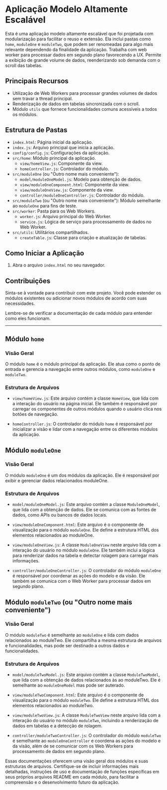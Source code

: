 # Aplicação Modelo Altamente Escalável

Esta é uma aplicação modelo altamente escalável que foi projetada com modularização para facilitar o reuso e extensão. Ela inclui pastas como `home`, `moduleOne` e `moduleTwo`, que podem ser renomeadas para algo mais relevante dependendo da finalidade da aplicação.
Trabalha com web worker para processar dados em segundo plano favorecendo a UX. 
Permite a exibição de grande volume de dados, reenderizando sob demanda com o scroll das tabelas.

## Principais Recursos

- Utilização de Web Workers para processar grandes volumes de dados sem travar a thread principal.
- Renderização de dados em tabelas sincronizada com o scroll.
- Módulo `utils` que fornece funcionalidades comuns acessíveis a todos os módulos.

## Estrutura de Pastas

- `index.html`: Página inicial da aplicação.
- `index.js`: Arquivo principal que inicia a aplicação.
- `config/config.js`: Configurações da aplicação.
- `src/home`: Módulo principal da aplicação.
  - `view/homeView.js`: Componente da view.
  - `homeController.js`: Controlador do módulo.
- `src/moduleOne` (ou "Outro nome mais conveniente"):
  - `model/moduleOneModel.js`: Modelo para obtenção de dados.
  - `view/moduleOneComponent.html`: Componente da view.
  - `view/moduleOneView.js`: Componente da view.
  - `controller/moduleOneController.js`: Controlador do módulo.
- `src/moduleTwo` (ou "Outro nome mais conveniente"): Módulo semelhante ao `moduleOne` para fins de teste.
- `src/worker`: Pasta para os Web Workers.
  - `worker.js`: Arquivo principal do Web Worker.
  - `service.js`: Lógica de serviço para processamento de dados no Web Worker.
- `src/utils`: Utilitários compartilhados.
  - `createTable.js`: Classe para criação e atualização de tabelas.

## Como Iniciar a Aplicação

1. Abra o arquivo `index.html` no seu navegador.

## Contribuições

Sinta-se à vontade para contribuir com este projeto. Você pode estender os módulos existentes ou adicionar novos módulos de acordo com suas necessidades.

Lembre-se de verificar a documentação de cada módulo para entender como eles funcionam.

---



## Módulo `home`

### Visão Geral

O módulo `home` é o módulo principal da aplicação. Ele atua como o ponto de entrada e gerencia a navegação entre outros módulos, como `moduleOne` e `moduleTwo`.

### Estrutura de Arquivos

- `view/homeView.js`: Este arquivo contém a classe `HomeView`, que lida com a interação do usuário na página inicial. Ele também é responsável por carregar os componentes de outros módulos quando o usuário clica nos botões de navegação.

- `homeController.js`: O controlador do módulo `home` é responsável por inicializar a visão e lidar com a navegação entre os diferentes módulos da aplicação.

## Módulo `moduleOne` 

### Visão Geral

O módulo `moduleOne` é um dos módulos da aplicação. Ele é responsável por exibir e gerenciar dados relacionados moduleOne.

### Estrutura de Arquivos

- `model/moduleOneModel.js`: Este arquivo contém a classe `ModuleOneModel`, que lida com a obtenção de dados. Ele se comunica com as fontes de dados, como APIs ou bancos de dados locais.

- `view/moduleOneComponent.html`: Este arquivo é o componente de visualização para o módulo `moduleOne`. Ele define a estrutura HTML dos elementos relacionados ao moduleOne.

- `view/moduleOneView.js`: A classe `ModuleOneView` neste arquivo lida com a interação do usuário no módulo `moduleOne`. Ele também inclui a lógica para renderizar dados na tabela e detectar rolagem para carregar mais informações.

- `controller/moduleOneController.js`: O controlador do módulo `moduleOne` é responsável por coordenar as ações do modelo e da visão. Ele também se comunica com o Web Worker para processar dados em segundo plano.

## Módulo `moduleTwo` (ou "Outro nome mais conveniente")

### Visão Geral

O módulo `moduleTwo` é semelhante ao `moduleOne` e lida com dados relacionados ao moduleTwo. Ele compartilha a mesma estrutura de arquivos e funcionalidades, mas pode ser destinado a outros dados e funcionalidades.

### Estrutura de Arquivos

- `model/moduleTwoModel.js`: Este arquivo contém a classe `ModuleTwoModel`, que lida com a obtenção de dados relacionados às ao moduleTwo. Ele é semelhante ao `moduleOneModel` mas pode ser auterado.

- `view/moduleTwoComponent.html`: Este arquivo é o componente de visualização para o módulo `moduleTwo`. Ele define a estrutura HTML dos elementos relacionados ao moduleTwo.

- `view/moduleTwoView.js`: A classe `ModuleTwoView` neste arquivo lida com a interação do usuário no módulo `moduleTwo`, incluindo a renderização de dados em tabelas e a detecção de rolagem.

- `controller/moduleTwoController.js`: O controlador do módulo `moduleTwo` é semelhante ao `moduleOneController` e coordena as ações do modelo e da visão, além de se comunicar com os Web Workers para processamento de dados em segundo plano.

Essas documentações oferecem uma visão geral dos módulos e suas estruturas de arquivos. Certifique-se de incluir informações mais detalhadas, instruções de uso e documentação de funções específicas em seus próprios arquivos README em cada módulo, para facilitar a compreensão e o desenvolvimento futuro da aplicação.